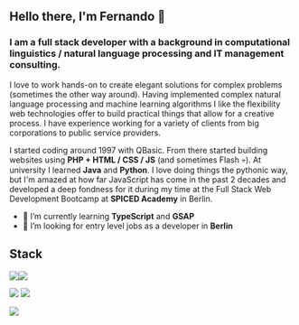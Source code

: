## Hello there, I'm Fernando :tada:

### I am a full stack developer with a background in computational linguistics / natural language processing and IT management consulting.

I love to work hands-on to create elegant solutions for complex problems (sometimes the other way around). Having implemented complex natural language processing and machine learning algorithms I like the flexibility web technologies offer to build practical things that allow for a creative process. I have experience working for a variety of clients from big corporations to public service providers.

I started coding around 1997 with QBasic. From there started building websites using **PHP + HTML / CSS / JS** (and sometimes Flash :skull:). At university I learned **Java** and **Python**. I love doing things the pythonic way, but I'm amazed at how far JavaScript has come in the past 2 decades and developed a deep fondness for it during my time at the Full Stack Web Development Bootcamp at **SPICED Academy** in Berlin.

- 🌱 I’m currently learning **TypeScript** and **GSAP**
- 👯 I’m looking for entry level jobs as a developer in **Berlin**

## Stack

<img src="https://img.shields.io/badge/JavaScript-323330?style=for-the-badge&logo=javascript&logoColor=F7DF1E"/><img src="https://img.shields.io/badge/Node.js-339933?style=for-the-badge&logo=nodedotjs&logoColor=white"/>

<img src="https://img.shields.io/badge/Python-3776AB?style=for-the-badge&logo=python&logoColor=white"/> <img src="https://img.shields.io/badge/Flask-000000?style=for-the-badge&logo=flask&logoColor=white"/>

<img src="https://img.shields.io/badge/Linux-FCC624?style=for-the-badge&logo=linux&logoColor=black"/>

<!--
**fardente/fardente** is a ✨ _special_ ✨ repository because its `README.md` (this file) appears on your GitHub profile.

Here are some ideas to get you started:

- 🔭 I’m currently working on ...
- 🌱 I’m currently learning ...
- 👯 I’m looking to collaborate on ...
- 🤔 I’m looking for help with ...
- 💬 Ask me about ...
- 📫 How to reach me: ...
- 😄 Pronouns: ...
- ⚡ Fun fact: ...
-->
